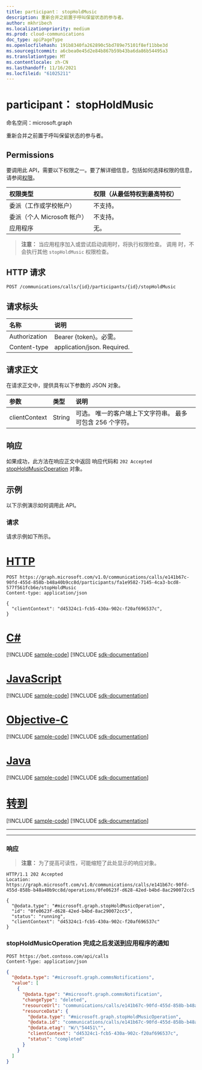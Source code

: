 ```yaml
---
title: participant： stopHoldMusic
description: 重新合并之前置于呼叫保留状态的参与者。
author: mkhribech
ms.localizationpriority: medium
ms.prod: cloud-communications
doc_type: apiPageType
ms.openlocfilehash: 191b8340fa262890c5bd789e75101f8ef11bbe3d
ms.sourcegitcommit: a6cbea0e45d2e84b867b59b43ba6da86b54495a3
ms.translationtype: MT
ms.contentlocale: zh-CN
ms.lasthandoff: 11/16/2021
ms.locfileid: "61025211"
---
```

# <a name="participant-stopholdmusic"></a>participant： stopHoldMusic

命名空间：microsoft.graph

重新合并之前置于呼叫保留状态的参与者。

## <a name="permissions"></a>Permissions
要调用此 API，需要以下权限之一。要了解详细信息，包括如何选择权限的信息，请参阅[权限](/graph/permissions-reference)。

| 权限类型                        | 权限（从最低特权到最高特权） |
|:---------------------------------------|:--------------------------------------------|
| 委派（工作或学校帐户）     | 不支持。                               |
| 委派（个人 Microsoft 帐户） | 不支持。                               |
| 应用程序                            | 无。 |

> **注意：** 当应用程序加入或尝试启动调用时，将执行权限检查。 调用 时，不会执行其他 `stopHoldMusic` 权限检查。

## <a name="http-request"></a>HTTP 请求
<!-- { "blockType": "ignored" } -->
```http
POST /communications/calls/{id}/participants/{id}/stopHoldMusic
```

## <a name="request-headers"></a>请求标头
| 名称          | 说明               |
|:--------------|:--------------------------|
| Authorization | Bearer {token}。必需。 |
| Content-type | application/json. Required. |

## <a name="request-body"></a>请求正文
在请求正文中，提供具有以下参数的 JSON 对象。

| 参数      | 类型    |说明|
|:---------------|:--------|:----------|
|clientContext|String|可选。 唯一的客户端上下文字符串。 最多可包含 256 个字符。|

## <a name="response"></a>响应
如果成功，此方法在响应正文中返回 响应代码和 `202 Accepted` [stopHoldMusicOperation](../resources/stopHoldmusicoperation.md) 对象。

## <a name="example"></a>示例
以下示例演示如何调用此 API。

### <a name="request"></a>请求
请求示例如下所示。


# <a name="http"></a>[HTTP](#tab/http)
<!-- { 
  "blockType": "request", 
  "name": "participant-stopHoldMusic" 
}-->

```http
POST https://graph.microsoft.com/v1.0/communications/calls/e141b67c-90fd-455d-858b-b48a40b9cc8d/participants/fa1e9582-7145-4ca3-bcd8-577f561fcb6e/stopHoldMusic
Content-type: application/json

{
  "clientContext": "d45324c1-fcb5-430a-902c-f20af696537c",
}
```
# <a name="c"></a>[C#](#tab/csharp)
[!INCLUDE [sample-code](../includes/snippets/csharp/participant-stopholdmusic-csharp-snippets.md)]
[!INCLUDE [sdk-documentation](../includes/snippets/snippets-sdk-documentation-link.md)]

# <a name="javascript"></a>[JavaScript](#tab/javascript)
[!INCLUDE [sample-code](../includes/snippets/javascript/participant-stopholdmusic-javascript-snippets.md)]
[!INCLUDE [sdk-documentation](../includes/snippets/snippets-sdk-documentation-link.md)]

# <a name="objective-c"></a>[Objective-C](#tab/objc)
[!INCLUDE [sample-code](../includes/snippets/objc/participant-stopholdmusic-objc-snippets.md)]
[!INCLUDE [sdk-documentation](../includes/snippets/snippets-sdk-documentation-link.md)]

# <a name="java"></a>[Java](#tab/java)
[!INCLUDE [sample-code](../includes/snippets/java/participant-stopholdmusic-java-snippets.md)]
[!INCLUDE [sdk-documentation](../includes/snippets/snippets-sdk-documentation-link.md)]

# <a name="go"></a>[转到](#tab/go)
[!INCLUDE [sample-code](../includes/snippets/go/participant-stopholdmusic-go-snippets.md)]
[!INCLUDE [sdk-documentation](../includes/snippets/snippets-sdk-documentation-link.md)]

---


---


### <a name="response"></a>响应

> **注意：** 为了提高可读性，可能缩短了此处显示的响应对象。 
 
<!-- { 
  "blockType": "response", 
  "truncated": true, 
  "@odata.type": "microsoft.graph.stopHoldMusicOperation" 
} --> 
```http
HTTP/1.1 202 Accepted
Location: https://graph.microsoft.com/v1.0/communications/calls/e141b67c-90fd-455d-858b-b48a40b9cc8d/operations/0fe0623f-d628-42ed-b4bd-8ac290072cc5

{
  "@odata.type": "#microsoft.graph.stopHoldMusicOperation",
  "id": "0fe0623f-d628-42ed-b4bd-8ac290072cc5",
  "status": "running",
  "clientContext": "d45324c1-fcb5-430a-902c-f20af696537c"
}
```

### <a name="notification-sent-to-the-application-after-the-stopholdmusicoperation-finishes"></a>stopHoldMusicOperation 完成之后发送到应用程序的通知

```http
POST https://bot.contoso.com/api/calls
Content-Type: application/json
```

<!-- {
  "blockType": "example",
  "@odata.type": "microsoft.graph.commsNotifications"
}-->
```json
{
  "@odata.type": "#microsoft.graph.commsNotifications",
  "value": [
    {
      "@odata.type": "#microsoft.graph.commsNotification",
      "changeType": "deleted",
      "resourceUrl": "communications/calls/e141b67c-90fd-455d-858b-b48a40b9cc8d/operations/0fe0623f-d628-42ed-b4bd-8ac290072cc5",
      "resourceData": {
        "@odata.type": "#microsoft.graph.stopHoldMusicOperation",
        "@odata.id": "communications/calls/e141b67c-90fd-455d-858b-b48a40b9cc8d/operations/0fe0623f-d628-42ed-b4bd-8ac290072cc5",
        "@odata.etag": "W/\"54451\"",
        "clientContext": "d45324c1-fcb5-430a-902c-f20af696537c",
        "status": "completed"
      }
    }
  ]
}
```
